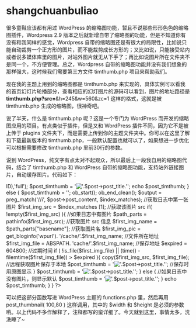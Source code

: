 shangchuanbuliao
================

很多童鞋应该都有用过 WordPress 的缩略图功能，暂且不说那些形形色色的缩略图插件，Wordpress 2.9 版本之后就新增自带了缩略图的功能，但是不知道你有没有和我同样的感觉，Wordpress 自带的缩略图还是有很大的局限性，比如说只能自动裁剪一个正方形的图片，而不能裁剪成长方形的；又比如说，只能接受站内或者说多媒体库里的图片，对站外图片就无从下手了；再比如说图片所在文件夹不是同一个，不方便管理。总之，Wordpress 自带的缩略图功能并没有我们想象的那样强大，这时候我们需要第三方文件 timthumb.php 项目来帮助我们。

现在我的主题上用到的缩略图都是 timthumb.php 来实现的，具体实例可以看我的首页幻灯片轮播部分，查看相应的幻灯图片的源码可以看到，图片的地址路径是 ****timthumb.php?src=****&h=245&w=560&zc=1 这样的格式，这就是被 timthumb.php 生成的缩略图，很神奇吧。

说了半天，什么是 timthumb.php 呢？这是一个专门为 WordPress 而开发的缩略图应用的项目。有点类似于插件，但是又和 WordPress 插件不同，因为它不是被上传于 plugins 文件夹下，而是需要上传到你的主题文件夹中。你可以在这里了解和下载最新版本的 timthumb.php，一般默认配置也就可以了，如果想进一步优化可以根据需要修改 timthumb.php 里前30行的参数。

说到 WordPress，纯文字有点太对不起观众，所以最后上一段我自用的缩略图代码，结合了 timthumb.php 和 WordPress 自带的缩略图功能，支持站外链接图片，自动缓存图片。代码如下：

<?php
function post_thumbnail( $width = 100,$height = 80 ){
    global $post;
    if( has_post_thumbnail() ){    //如果有缩略图，则显示缩略图
        $timthumb_src = wp_get_attachment_image_src(get_post_thumbnail_id($post->ID),'full');
        $post_timthumb = '<img src="'.get_bloginfo("template_url").'/timthumb.php?src='.$timthumb_src[0].'&amp;h='.$height.'&amp;w='.$width.'&amp;zc=1" alt="'.$post->post_title.'" class="thumb" />';
        echo $post_timthumb;
    } else {
        $post_timthumb = '';
        ob_start();
        ob_end_clean();
        $output = preg_match('/<img.+src=[\'"]([^\'"]+)[\'"].*>/i', $post->post_content, $index_matches);    //获取日志中第一张图片
        $first_img_src = $index_matches [1];    //获取该图片 src
        if( !empty($first_img_src) ){    //如果日志中有图片
            $path_parts = pathinfo($first_img_src);    //获取图片 src 信息
            $first_img_name = $path_parts["basename"];    //获取图片名
            $first_img_pic = get_bloginfo('wpurl'). '/cache/'.$first_img_name;    //文件所在地址
            $first_img_file = ABSPATH. 'cache/'.$first_img_name;    //保存地址
            $expired = 604800;    //过期时间
            if ( !is_file($first_img_file) || (time() - filemtime($first_img_file)) > $expired ){
                copy($first_img_src, $first_img_file);    //远程获取图片保存于本地
                $post_timthumb = '<img src="'.$first_img_src.'" alt="'.$post->post_title.'" class="thumb" />';    //保存时用原图显示
            }
            $post_timthumb = '<img src="'.get_bloginfo("template_url").'/timthumb.php?src='.$first_img_pic.'&amp;h='.$height.'&amp;w='.$width.'&amp;zc=1" alt="'.$post->post_title.'" class="thumb" />';
        } else {    //如果日志中没有图片，则显示默认
            $post_timthumb = '<img src="'.get_bloginfo("template_url").'/images/default_thumb.gif" alt="'.$post->post_title.'" class="thumb" />';
        }
        echo $post_timthumb;
    }
}
?>
可以把这部分函数写进 WordPress 主题的 functions.php 里，然后再用 post_thumbnail( 100,80 ) 这样调用，其中的 $width 和 $height 是必须的参数哟。以上代码不多作解释了，注释都写的蛮详细了。今天就到这里，事情太多，洗洗睡了~

